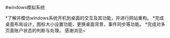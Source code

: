 #windows模拟系统

*了解并模仿windows系统开机到桌面的交互及其功能，并进行网站重构。
*完成桌面布局设计，图标大小设置功能，更换桌面背景，事件同步等功能。
*完成对多页面账户状态的判断与处理。
感谢浏览~